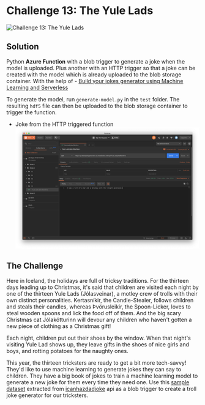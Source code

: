 # Challenge 13: The Yule Lads

![Challenge 13: The Yule Lads](https://res.cloudinary.com/jen-looper/image/upload/v1575988577/images/challenge-13_o3hrxg.jpg)

## Solution

Python **Azure Function** with a blob trigger to generate a joke when the model is uploaded. Plus another with an HTTP trigger so that a joke can be created with the model which is already uploaded to the blob storage container. With the help of - [Build your jokes generator using Machine Learning and Serverless](https://dev.to/azure/build-your-jokes-generator-using-machine-learning-and-serverless-5g4a)

To generate the model, run `generate-model.py` in the `test` folder. The resulting `hdf5` file can then be uploaded to the blob storage container to trigger the function.

* Joke from the HTTP triggered function
![Joke from the HTTP triggered function](screenshot/joke.png)

## The Challenge

Here in Iceland, the holidays are full of tricksy traditions. For the thirteen days leading up to Christmas, it's said that children are visited each night by one of the thirteen Yule Lads (Jólasveinar), a motley crew of trolls with their own distinct personalities. Kertasníkir, the Candle-Stealer, follows children and steals their candles, whereas Þvörusleikir, the Spoon-Licker, loves to steal wooden spoons and lick the food off of them. And the big scary Christmas cat Jólakötturinn will devour any children who haven't gotten a new piece of clothing as a Christmas gift!

Each night, children put out their shoes by the window. When that night's visiting Yule Lad shows up, they leave gifts in the shoes of nice girls and boys, and rotting potatoes for the naughty ones.

This year, the thirteen tricksters are ready to get a bit more tech-savvy! They'd like to use machine learning to generate jokes they can say to children. They have a big book of jokes to train a machine learning model to generate a new joke for them every time they need one. Use this [sample dataset](https://raw.githubusercontent.com/simonaco/25daysofserverless/master/jokes.txt) extracted from [icanhazdadjoke](https://icanhazdadjoke.com/api) api as a blob trigger to create a troll joke generator for our tricksters.
